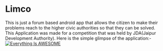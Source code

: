 # Limco
This is just a forum based  android app that allows the citizen to make their problems reach to the higher civic authorities so that they can be solved. This Application was made for a competition that was held by JDA(Jaipur Development Authority). Here is the simple glimpse of the application:-
[![Everything Is AWESOME](//img.youtube.com/bNE4GRszYp0/0.jpg)](https://www.youtube.com/watch?v=bNE4GRszYp0 "Everything Is AWESOME")
